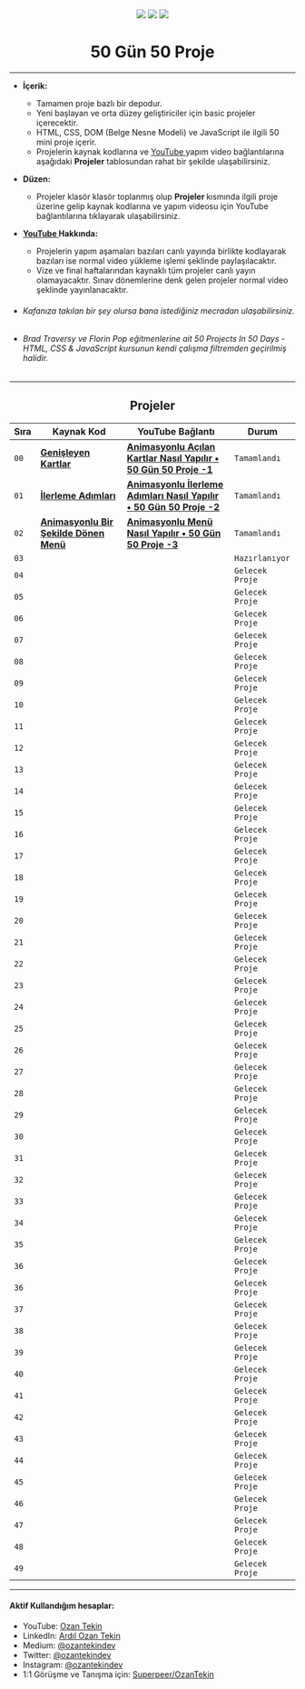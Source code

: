 <div align= "center">
<img  src="https://skillicons.dev/icons?i=html" /> <img  src="https://skillicons.dev/icons?i=css" /> <img  src="https://skillicons.dev/icons?i=js" /> 
<h1>50 Gün 50 Proje</h1>
</div>

<hr/>

- <b> İçerik: </b>
  - Tamamen proje bazlı bir depodur.
  - Yeni başlayan ve orta düzey geliştiriciler için basic projeler içerecektir.
  - HTML, CSS, DOM (Belge Nesne Modeli) ve JavaScript ile ilgili 50 mini proje içerir.
  - Projelerin kaynak kodlarına ve <a href="https://www.youtube.com/channel/UC86HNI5ZoebM7zqAVQt6ouw"> YouTube </a> yapım video bağlantılarına aşağıdaki <b>Projeler</b> tablosundan rahat bir şekilde ulaşabilirsiniz.
- <b> Düzen: </b>
  - Projeler klasör klasör toplanmış olup <b> Projeler </b> kısmında ilgili proje üzerine gelip kaynak kodlarına ve yapım videosu için YouTube bağlantılarına tıklayarak ulaşabilirsiniz.
- <b> <a href="https://www.youtube.com/channel/UC86HNI5ZoebM7zqAVQt6ouw"> YouTube </a> Hakkında: </b>
  - Projelerin yapım aşamaları bazıları canlı yayında birlikte kodlayarak bazıları ise normal video yükleme işlemi şeklinde paylaşılacaktır.
  - Vize ve final haftalarından kaynaklı tüm projeler canlı yayın olamayacaktır. Sınav dönemlerine denk gelen projeler normal video şeklinde yayınlanacaktır.
- ###### Kafanıza takılan bir şey olursa bana istediğiniz mecradan ulaşabilirsiniz.

- ###### Brad Traversy ve Florin Pop eğitmenlerine ait 50 Projects In 50 Days - HTML, CSS & JavaScript kursunun kendi çalışma filtremden geçirilmiş halidir.

<hr/>

<h2 align="center"> Projeler </h2>

| Sıra | Kaynak Kod                                                                                                                          | YouTube Bağlantı                                                                                     | Durum           |
| ---- | ----------------------------------------------------------------------------------------------------------------------------------- | ---------------------------------------------------------------------------------------------------- | --------------- |
| `00` | **[Genişleyen Kartlar](https://github.com/ozantekin/50Days50Projects/tree/main/Projects/01_Genisleyen_Kartlar)**                    | **[Animasyonlu Açılan Kartlar Nasıl Yapılır • 50 Gün 50 Proje -1](https://youtu.be/32sSSksKbCE)**    | `Tamamlandı`    |
| `01` | **[İlerleme Adımları](https://github.com/ozantekin/50Days50Projects/tree/main/Projects/02_Ilerleme_Adimlari)**                      | **[Animasyonlu İlerleme Adımları Nasıl Yapılır • 50 Gün 50 Proje -2](https://youtu.be/YhbVCjdjOO0)** | `Tamamlandı`    |
| `02` | **[Animasyonlu Bir Şekilde Dönen Menü](https://github.com/ozantekin/50Days50Projects/tree/main/Projects/03_Donen_Menu_Animasyonu)** | **[Animasyonlu Menü Nasıl Yapılır • 50 Gün 50 Proje -3](https://youtu.be/T3Gc3exJNBQ)**              | `Tamamlandı`    |
| `03` | **[]()**                                                                                                                            | **[]()**                                                                                             | `Hazırlanıyor`  |
| `04` | **[]()**                                                                                                                            | **[]()**                                                                                             | `Gelecek Proje` |
| `05` | **[]()**                                                                                                                            | **[]()**                                                                                             | `Gelecek Proje` |
| `06` | **[]()**                                                                                                                            | **[]()**                                                                                             | `Gelecek Proje` |
| `07` | **[]()**                                                                                                                            | **[]()**                                                                                             | `Gelecek Proje` |
| `08` | **[]()**                                                                                                                            | **[]()**                                                                                             | `Gelecek Proje` |
| `09` | **[]()**                                                                                                                            | **[]()**                                                                                             | `Gelecek Proje` |
| `10` | **[]()**                                                                                                                            | **[]()**                                                                                             | `Gelecek Proje` |
| `11` | **[]()**                                                                                                                            | **[]()**                                                                                             | `Gelecek Proje` |
| `12` | **[]()**                                                                                                                            | **[]()**                                                                                             | `Gelecek Proje` |
| `13` | **[]()**                                                                                                                            | **[]()**                                                                                             | `Gelecek Proje` |
| `14` | **[]()**                                                                                                                            | **[]()**                                                                                             | `Gelecek Proje` |
| `15` | **[]()**                                                                                                                            | **[]()**                                                                                             | `Gelecek Proje` |
| `16` | **[]()**                                                                                                                            | **[]()**                                                                                             | `Gelecek Proje` |
| `17` | **[]()**                                                                                                                            | **[]()**                                                                                             | `Gelecek Proje` |
| `18` | **[]()**                                                                                                                            | **[]()**                                                                                             | `Gelecek Proje` |
| `19` | **[]()**                                                                                                                            | **[]()**                                                                                             | `Gelecek Proje` |
| `20` | **[]()**                                                                                                                            | **[]()**                                                                                             | `Gelecek Proje` |
| `21` | **[]()**                                                                                                                            | **[]()**                                                                                             | `Gelecek Proje` |
| `22` | **[]()**                                                                                                                            | **[]()**                                                                                             | `Gelecek Proje` |
| `23` | **[]()**                                                                                                                            | **[]()**                                                                                             | `Gelecek Proje` |
| `24` | **[]()**                                                                                                                            | **[]()**                                                                                             | `Gelecek Proje` |
| `25` | **[]()**                                                                                                                            | **[]()**                                                                                             | `Gelecek Proje` |
| `26` | **[]()**                                                                                                                            | **[]()**                                                                                             | `Gelecek Proje` |
| `27` | **[]()**                                                                                                                            | **[]()**                                                                                             | `Gelecek Proje` |
| `28` | **[]()**                                                                                                                            | **[]()**                                                                                             | `Gelecek Proje` |
| `29` | **[]()**                                                                                                                            | **[]()**                                                                                             | `Gelecek Proje` |
| `30` | **[]()**                                                                                                                            | **[]()**                                                                                             | `Gelecek Proje` |
| `31` | **[]()**                                                                                                                            | **[]()**                                                                                             | `Gelecek Proje` |
| `32` | **[]()**                                                                                                                            | **[]()**                                                                                             | `Gelecek Proje` |
| `33` | **[]()**                                                                                                                            | **[]()**                                                                                             | `Gelecek Proje` |
| `34` | **[]()**                                                                                                                            | **[]()**                                                                                             | `Gelecek Proje` |
| `35` | **[]()**                                                                                                                            | **[]()**                                                                                             | `Gelecek Proje` |
| `36` | **[]()**                                                                                                                            | **[]()**                                                                                             | `Gelecek Proje` |
| `36` | **[]()**                                                                                                                            | **[]()**                                                                                             | `Gelecek Proje` |
| `37` | **[]()**                                                                                                                            | **[]()**                                                                                             | `Gelecek Proje` |
| `38` | **[]()**                                                                                                                            | **[]()**                                                                                             | `Gelecek Proje` |
| `39` | **[]()**                                                                                                                            | **[]()**                                                                                             | `Gelecek Proje` |
| `40` | **[]()**                                                                                                                            | **[]()**                                                                                             | `Gelecek Proje` |
| `41` | **[]()**                                                                                                                            | **[]()**                                                                                             | `Gelecek Proje` |
| `42` | **[]()**                                                                                                                            | **[]()**                                                                                             | `Gelecek Proje` |
| `43` | **[]()**                                                                                                                            | **[]()**                                                                                             | `Gelecek Proje` |
| `44` | **[]()**                                                                                                                            | **[]()**                                                                                             | `Gelecek Proje` |
| `45` | **[]()**                                                                                                                            | **[]()**                                                                                             | `Gelecek Proje` |
| `46` | **[]()**                                                                                                                            | **[]()**                                                                                             | `Gelecek Proje` |
| `47` | **[]()**                                                                                                                            | **[]()**                                                                                             | `Gelecek Proje` |
| `48` | **[]()**                                                                                                                            | **[]()**                                                                                             | `Gelecek Proje` |
| `49` | **[]()**                                                                                                                            | **[]()**                                                                                             | `Gelecek Proje` |

<hr/>

<h4> Aktif Kullandığım hesaplar:</h4>

- YouTube: <a href="https://www.youtube.com/c/OzanTekin">Ozan Tekin</a>
- LinkedIn: <a href="https://www.linkedin.com/in/ardilozantekin/">Ardıl Ozan Tekin</a>
- Medium: <a href="https://medium.com/@ozantekindev">@ozantekindev</a>
- Twitter: <a href="https://twitter.com/ozantekindev">@ozantekindev</a>
- Instagram: <a href="https://www.instagram.com/ozantekindev/">@ozantekindev</a>
- 1:1 Görüşme ve Tanışma için: <a href="https://superpeer.com/ozantekin">Superpeer/OzanTekin</a>
